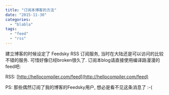 ```yaml
---
title: "订阅本博客的方法"
date: "2015-11-30"
categories: 
  - "blabla"
tags: 
  - "feed"
  - "rss"
---
```


建立博客的时候设定了 Feedsky RSS 订阅服务, 当时在大陆还是可以访问的比较不错的服务. 可惜好像已经broken很久了. 订阅本blog请直接使用编译路漫漫的feed吧:

RSS: [http://hellocompiler.com/feed](http://hellocompiler.com/feed)

PS: 那些偶然订阅了我的博客的Feedsky用户, 想必是看不见这条消息了 :-(
